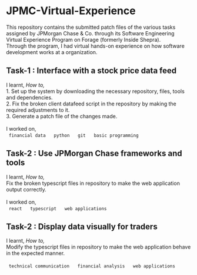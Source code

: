 # JPMC-Virtual-Experience
This repository contains the submitted patch files of the various tasks assigned by JPMorgan Chase &amp; Co.  through its Software Engineering Virtual Experience Program on Forage (formerly Inside Shepra).<br>
Through the program, I had virtual hands-on experience on how software development works at a organization.<br>
<h2> Task-1 : Interface with a stock price data feed </h2>
I learnt,<em> How to, </em><br>
1. Set up the system by downloading the necessary repository, files, tools and dependencies. <br>
2. Fix the broken client datafeed script in the repository by making the required adjustments to it.<br>
3. Generate a patch file of the changes made.<br> <br>
I worked on,<br>
<code> financial data </code>&nbsp; <code> python </code>&nbsp; <code> git </code>&nbsp; <code> basic programming </code><br>
<h2> Task-2 : Use JPMorgan Chase frameworks and tools </h2>
I learnt,<em> How to, </em><br>
Fix the broken typescript files in repository to make the web application output correctly.<br><br>
I worked on,<br>
<code> react </code>&nbsp; <code> typescript </code>&nbsp; <code> web applications </code><br>
<h2> Task-2 : Display data visually for traders </h2>
I learnt,<em> How to, </em><br>
Modify the typescript files in repository to make the web application behave in the expected manner.<br><br>
<code> technical communication </code>&nbsp; <code> financial analysis </code>&nbsp; <code> web applications </code><br>
